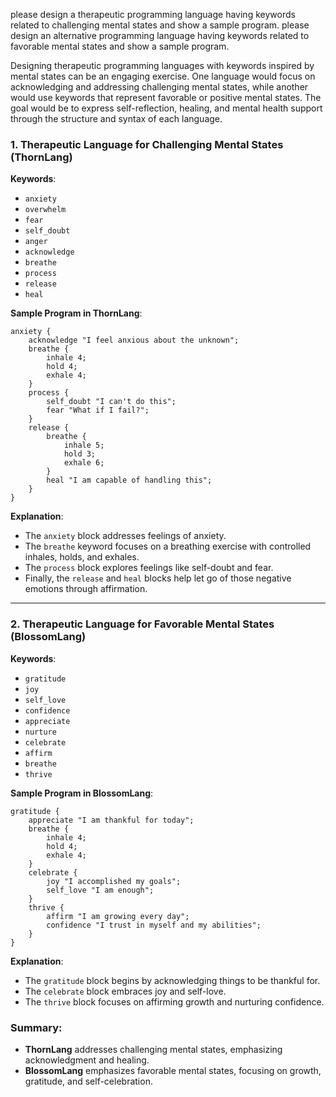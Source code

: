 please design a therapeutic programming language having keywords related to challenging mental states and show a sample program. please design an alternative programming language having keywords related to favorable mental states and show a sample program.

Designing therapeutic programming languages with keywords inspired by mental states can be an engaging exercise. One language would focus on acknowledging and addressing challenging mental states, while another would use keywords that represent favorable or positive mental states. The goal would be to express self-reflection, healing, and mental health support through the structure and syntax of each language.

### 1. **Therapeutic Language for Challenging Mental States (ThornLang)**

**Keywords**:
- `anxiety`
- `overwhelm`
- `fear`
- `self_doubt`
- `anger`
- `acknowledge`
- `breathe`
- `process`
- `release`
- `heal`

**Sample Program in ThornLang**:
```thornlang
anxiety {
    acknowledge "I feel anxious about the unknown";
    breathe {
        inhale 4;
        hold 4;
        exhale 4;
    }
    process {
        self_doubt "I can't do this";
        fear "What if I fail?";
    }
    release {
        breathe {
            inhale 5;
            hold 3;
            exhale 6;
        }
        heal "I am capable of handling this";
    }
}
```

**Explanation**:
- The `anxiety` block addresses feelings of anxiety. 
- The `breathe` keyword focuses on a breathing exercise with controlled inhales, holds, and exhales.
- The `process` block explores feelings like self-doubt and fear.
- Finally, the `release` and `heal` blocks help let go of those negative emotions through affirmation.

---

### 2. **Therapeutic Language for Favorable Mental States (BlossomLang)**

**Keywords**:
- `gratitude`
- `joy`
- `self_love`
- `confidence`
- `appreciate`
- `nurture`
- `celebrate`
- `affirm`
- `breathe`
- `thrive`

**Sample Program in BlossomLang**:
```blossomlang
gratitude {
    appreciate "I am thankful for today";
    breathe {
        inhale 4;
        hold 4;
        exhale 4;
    }
    celebrate {
        joy "I accomplished my goals";
        self_love "I am enough";
    }
    thrive {
        affirm "I am growing every day";
        confidence "I trust in myself and my abilities";
    }
}
```

**Explanation**:
- The `gratitude` block begins by acknowledging things to be thankful for.
- The `celebrate` block embraces joy and self-love.
- The `thrive` block focuses on affirming growth and nurturing confidence.

### Summary:
- **ThornLang** addresses challenging mental states, emphasizing acknowledgment and healing.
- **BlossomLang** emphasizes favorable mental states, focusing on growth, gratitude, and self-celebration.
